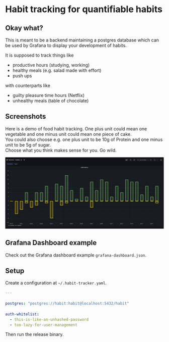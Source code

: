 # Habit tracking for quantifiable habits


## Okay what?
This is meant to be a backend maintaining a postgres
database which can be used by Grafana to display your development of habits.

It is supposed to track things like
- productive hours (studying, working)
- healthy meals (e.g. salad made with effort)
- push ups

with counterparts like
- guilty pleasure time hours (Netflix)
- unhealthy meals (table of chocolate)


## Screenshots
Here is a demo of food habit tracking.
One plus unit could mean one vegetable and one minus unit could
mean one piece of cake.  
You could also choose e.g. one plus unit to be 10g of Protein and one minus
unit to be 5g of sugar.  
Choose what you think makes sense for you. Go wild.

![](https://github.com/julianbuettner/habit-tracker-backend/raw/main/screenshots/grafana-food.png)


## Grafana Dashboard example
Check out the Grafana dashboard example `grafana-dashboard.json`.  


## Setup

Create a configuration at `~/.habit-tracker.yaml`.

```yaml
---

postgres: "postgres://habit:habit@localhost:5432/habit"

auth-whitelist:
  - this-is-like-an-unhashed-password
  - too-lazy-for-user-management

```

Then run the release binary.



